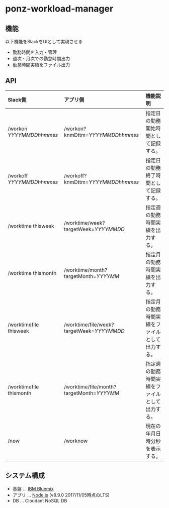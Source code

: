 # ponz-workload-manager
## 機能
以下機能をSlackをUIとして実現させる
* 勤務時間を入力・管理
* 週次・月次での勤怠時間出力
* 勤怠時間実績をファイル出力

## API

|Slack側|アプリ側|機能説明|
|:---|:---|:---|
|/workon *YYYYMMDDhhmmss*|/workon?knmDttm=*YYYYMMDDhhmmss*|指定日の勤務開始時間として記録する。|
|/workoff *YYYYMMDDhhmmss*|/workoff?knmDttm=*YYYYMMDDhhmmss*|指定日の勤務終了時間として記録する。|
|/worktime thisweek|/worktime/week?targetWeek=*YYYYMMDD*|指定週の勤務時間実績を出力する。|
|/worktime thismonth|/worktime/month?targetMonth=*YYYYMM*|指定月の勤務時間実績を出力する。|
|/worktimefile thisweek|/worktime/file/week?targetWeek=*YYYYMMDD*|指定月の勤務時間実績をファイルとして出力する。|
|/worktimefile thismonth|/worktime/file/month?targetMonth=*YYYYMM*|指定週の勤務時間実績をファイルとして出力する。|
|/now|/worknow|現在の年月日時分秒を表示する。|

## システム構成

* 基盤 ... [IBM Bluemix](https://console.bluemix.net)
* アプリ ... [Node.js](https://nodejs.org/ja/) (v8.9.0 2017/11/05時点のLTS)
* DB ... Cloudant NoSQL DB
